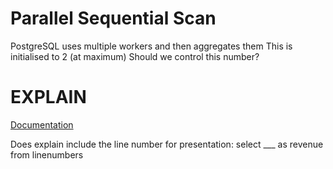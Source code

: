 # Parallel Sequential Scan

PostgreSQL uses multiple workers and then aggregates them
This is initialised to 2 (at maximum)
Should we control this number?

# EXPLAIN

[Documentation](https://www.postgresql.org/docs/current/sql-explain.html)

Does explain include the line number for presentation: select ___ as revenue from linenumbers